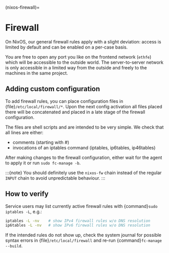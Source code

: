 (nixos-firewall)=

# Firewall

On NixOS, our general firewall rules apply with a slight deviation:
access is limited by default and can be enabled on a per-case basis.

You are free to open any port you like on the frontend network (`ethfe`) which
will be accessible to the outside world. The server-to-server network is only
accessible in a limited way from the outside and freely to the machines
in the same project.

## Adding custom configuration

To add firewall rules, you can place configuration files in
{file}`/etc/local/firewall/*`. Upon the next config activation all files placed
there will be concatenated and placed in a late stage of the firewall
configuration.

The files are shell scripts and are intended to be very simple. We check
that all lines are either:

- comments (starting with #)
- invocations of an iptables command (iptables, ip6tables, ip46tables)

After making changes to the firewall configuration, either wait for the
agent to apply it or run `sudo fc-manage -b`.

:::{note}
You should definitely use the `nixos-fw` chain instead of the regular
`INPUT` chain to avoid unpredictable behaviour.
:::

## How to verify

Service users may list currently active firewall rules with {command}`sudo
iptables -L`, e.g.:

```bash
iptables -L -nv    # show IPv4 firewall rules w/o DNS resolution
ip6tables -L -nv   # show IPv6 firewall rules w/o DNS resolution
```

If the intended rules do not show up, check the system journal for possible
syntax errors in {file}`/etc/local/firewall` and re-run
{command}`fc-manage --build`.
